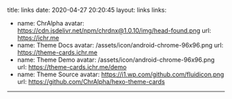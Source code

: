 title: links
date: 2020-04-27 20:20:45
layout: links
links: 
  - name: ChrAlpha
    avatar: https://cdn.jsdelivr.net/npm/chrdnx@1.0.10/img/head-found.png
    url: https://ichr.me
  - name: Theme Docs
    avatar: /assets/icon/android-chrome-96x96.png
    url: https://theme-cards.ichr.me
  - name: Theme Demo
    avatar: /assets/icon/android-chrome-96x96.png
    url: https://theme-cards.ichr.me/demo
  - name: Theme Source
    avatar: https://i1.wp.com/github.com/fluidicon.png
    url: https://github.com/ChrAlpha/hexo-theme-cards
---
